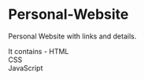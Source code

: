 # Personal-Website
Personal Website with links and details.

It contains - HTML  
              CSS  
              JavaScript
